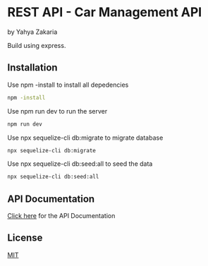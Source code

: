# REST API - Car Management API
by Yahya Zakaria

Build using express.

## Installation

Use npm -install to install all depedencies

```bash
npm -install
```

Use npm run dev to run the server
```bash
npm run dev
```

Use npx sequelize-cli db:migrate to migrate database
```bash
npx sequelize-cli db:migrate
```

Use npx sequelize-cli db:seed:all to seed the data
```bash
npx sequelize-cli db:seed:all
```

## API Documentation
[Click here](https://documenter.getpostman.com/view/11455915/2sA3QwcA48) for the API Documentation 

## License

[MIT](https://choosealicense.com/licenses/mit/)